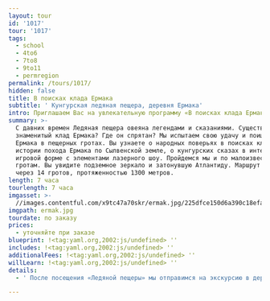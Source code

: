```yaml
---
layout: tour
id: '1017'
tour: '1017'
tags:
  - school
  - 4to6
  - 7to8
  - 9to11
  - permregion
permalink: /tours/1017/
hidden: false
title: В поисках клада Ермака
subtitle: ' Кунгурская ледяная пещера, деревня Ермака'
intro: Приглашаем Вас на увлекательную программу «В поисках клада Ермака».
summary: >-
  С давних времен Ледяная пещера овеяна легендами и сказаниями. Существовал ли
  знаменитый клад Ермака? Где он спрятан? Мы испытаем свою удачу и поищем клад
  Ермака в пещерных гротах. Вы узнаете о народных поверьях в поисках кладов, об
  истории похода Ермака по Сылвенской земле, о кунгурских сказах в интересной
  игровой форме с элементами лазерного шоу. Пройдемся мы и по малоизвестным
  гротам. Вы увидите подземное зеркало и затонувшую Атлантиду. Маршрут проходит
  через 14 гротов, протяженностью 1300 метров.
length: 7 часа
tourlength: 7 часа
imgasset: >-
  //images.contentful.com/x9tc47a70skr/ermak.jpg/225dfce150d6a390c18efa4700ba5f0f/ermak.jpg
imgpath: ermak.jpg
tourdate: по заказу
prices:
  - уточняйте при заказе
blueprint: !<tag:yaml.org,2002:js/undefined> ''
includes: !<tag:yaml.org,2002:js/undefined> ''
additionalFees: !<tag:yaml.org,2002:js/undefined> ''
willLearn: !<tag:yaml.org,2002:js/undefined> ''
details:
  - ' После посещения «Ледяной пещеры» мы отправимся на экскурсию в деревню Ермака. Мы увидим струги Ермаковы, музей крестьянского быта времен Ермака, часовню Николая Чудотворца и много других исторических объектов. '

---
```

